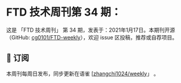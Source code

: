 # FTD 技术周刊第 34 期：
这是 「FTD 技术周刊」 第 34 期，发表于：2021年1月17日。本期刊开源（GitHub: [cg0101/FTD-weekly](https://github.com/cg0101/FTD-weekly)），欢迎 issue 区投稿，推荐或自荐项目。


## 📅 订阅
本周刊每周日发布，同步更新在语雀 [[zhangchi1024/weekly](https://www.yuque.com/zhangchi1024/weekly)」 。